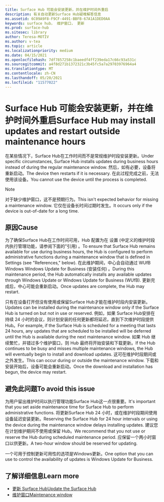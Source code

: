 ```yaml
---
title: Surface Hub 可能会安装更新，并在维护时间外重启
description: 有关自动更新Surface Hub疑难解答信息
ms.assetid: 6C09A9F8-F9CF-4491-BBFB-67A1A1DED0AA
keywords: surface hub， 维护窗口， 更新
ms.prod: surface-hub
ms.sitesec: library
author: Teresa-MOTIV
ms.author: v-tea
ms.topic: article
ms.localizationpriority: medium
ms.date: 04/15/2021
ms.openlocfilehash: 7df7857258c1baeedf4ff239eda17c66c93a531c
ms.sourcegitcommit: a4f8d271b1372321c3b45fc5a7a29703976964a4
ms.translationtype: MT
ms.contentlocale: zh-CN
ms.lasthandoff: 05/20/2021
ms.locfileid: "11577022"
---
```

# <a name="surface-hub-may-install-updates-and-restart-outside-maintenance-hours"></a><span data-ttu-id="7c3e9-104">Surface Hub 可能会安装更新，并在维护时间外重启</span><span class="sxs-lookup"><span data-stu-id="7c3e9-104">Surface Hub may install updates and restart outside maintenance hours</span></span>

<span data-ttu-id="7c3e9-105">在某些情况下，Surface Hub在工作时间而不是常规维护时段安装更新。</span><span class="sxs-lookup"><span data-stu-id="7c3e9-105">Under specific circumstances, Surface Hub installs updates during business hours instead of during the regular maintenance window.</span></span> <span data-ttu-id="7c3e9-106">然后，如有必要，设备将重新启动。</span><span class="sxs-lookup"><span data-stu-id="7c3e9-106">The device then restarts if it is necessary.</span></span> <span data-ttu-id="7c3e9-107">在此过程完成之前，无法使用该设备。</span><span class="sxs-lookup"><span data-stu-id="7c3e9-107">You cannot use the device until the process is completed.</span></span>

> [!NOTE]  
> <span data-ttu-id="7c3e9-108">对于缺少维护窗口，这不是预期行为。</span><span class="sxs-lookup"><span data-stu-id="7c3e9-108">This isn't expected behavior for missing a maintenance window.</span></span> <span data-ttu-id="7c3e9-109">它仅在设备长时间过期时发生。</span><span class="sxs-lookup"><span data-stu-id="7c3e9-109">It occurs only if the device is out-of-date for a long time.</span></span>

## <a name="cause"></a><span data-ttu-id="7c3e9-110">原因</span><span class="sxs-lookup"><span data-stu-id="7c3e9-110">Cause</span></span>

<span data-ttu-id="7c3e9-111">为了确保Surface Hub在工作时间可用，Hub 配置为在 设置 (中定义的维护时段内执行管理功能，请参阅下面的"引用) 。</span><span class="sxs-lookup"><span data-stu-id="7c3e9-111">To ensure that Surface Hub remains available for use during business hours, the Hub is configured to perform administrative functions during a maintenance window that is defined in Settings (see "References," below).</span></span> <span data-ttu-id="7c3e9-112">在此维护期间，中心会自动通过 WUfB Windows Windows Update for Business (安装任何) 。</span><span class="sxs-lookup"><span data-stu-id="7c3e9-112">During this maintenance period, the Hub automatically installs any available updates through Windows Update or Windows Update for Business (WUfB).</span></span> <span data-ttu-id="7c3e9-113">更新完成后，中心可能会重新启动。</span><span class="sxs-lookup"><span data-stu-id="7c3e9-113">Once updates are complete, the Hub may restart.</span></span>

<span data-ttu-id="7c3e9-114">只有在设备打开但没有使用或保留Surface Hub才能在维护时段内安装更新。</span><span class="sxs-lookup"><span data-stu-id="7c3e9-114">Updates can be installed during the maintenance window only if the Surface Hub is turned on but not in use or reserved.</span></span> <span data-ttu-id="7c3e9-115">例如，如果 Surface Hub安排在持续 24 小时的会议，则计划安装的任何更新都将延迟，直到下次维护时段提供 Hub。</span><span class="sxs-lookup"><span data-stu-id="7c3e9-115">For example, if the Surface Hub is scheduled for a meeting that lasts 24 hours, any updates that are scheduled to be installed will be deferred until the Hub is available during the next maintenance window.</span></span> <span data-ttu-id="7c3e9-116">如果 Hub 继续繁忙，并错过多个维护窗口，则 Hub 最终将开始安装和下载更新。</span><span class="sxs-lookup"><span data-stu-id="7c3e9-116">If the Hub continues to be busy and misses multiple maintenance windows, the Hub will eventually begin to install and download updates.</span></span> <span data-ttu-id="7c3e9-117">这可在维护时段期间或之外发生。</span><span class="sxs-lookup"><span data-stu-id="7c3e9-117">This can occur during or outside the maintenance window.</span></span> <span data-ttu-id="7c3e9-118">下载和安装开始后，设备可能会重新启动。</span><span class="sxs-lookup"><span data-stu-id="7c3e9-118">Once the download and installation has begun, the device may restart.</span></span>

## <a name="to-avoid-this-issue"></a><span data-ttu-id="7c3e9-119">避免此问题</span><span class="sxs-lookup"><span data-stu-id="7c3e9-119">To avoid this issue</span></span>

<span data-ttu-id="7c3e9-120">为用户留出维护时间以执行管理功能Surface Hub这一点很重要。</span><span class="sxs-lookup"><span data-stu-id="7c3e9-120">It's important that you set aside maintenance time for Surface Hub to perform administrative functions.</span></span> <span data-ttu-id="7c3e9-121">将更新Surface Hub 24 小时，或在维护时段期间使用设备延迟安装更新。</span><span class="sxs-lookup"><span data-stu-id="7c3e9-121">Reserving the Surface Hub for 24 hour intervals or using the device during the maintenance window delays installing updates.</span></span> <span data-ttu-id="7c3e9-122">建议您在计划维护期间不使用或保留 Hub。</span><span class="sxs-lookup"><span data-stu-id="7c3e9-122">We recommend that you not use or reserve the Hub during scheduled maintenance period.</span></span> <span data-ttu-id="7c3e9-123">应保留一个两小时窗口以供更新。</span><span class="sxs-lookup"><span data-stu-id="7c3e9-123">A two-hour window should be reserved for updating.</span></span>

<span data-ttu-id="7c3e9-124">一个可用于控制更新可用性的选项是Windows更新。</span><span class="sxs-lookup"><span data-stu-id="7c3e9-124">One option that you can use to control the availability of updates is Windows Update for Business.</span></span>

## <a name="learn-more"></a><span data-ttu-id="7c3e9-125">了解详细信息</span><span class="sxs-lookup"><span data-stu-id="7c3e9-125">Learn more</span></span>
 
- [<span data-ttu-id="7c3e9-126">更新 Surface Hub</span><span class="sxs-lookup"><span data-stu-id="7c3e9-126">Update the Surface Hub</span></span>](first-run-program-surface-hub.md#update-the-surface-hub) 
- [<span data-ttu-id="7c3e9-127">维护窗口</span><span class="sxs-lookup"><span data-stu-id="7c3e9-127">Maintenance window</span></span>](manage-windows-updates-for-surface-hub.md#maintenance-window) 

